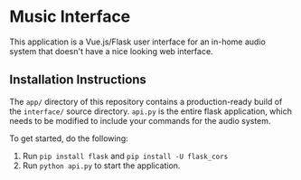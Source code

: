 # Music Interface
This application is a Vue.js/Flask user interface for an in-home audio system that doesn't have a nice looking web interface.

## Installation Instructions
The `app/` directory of this repository contains a production-ready build of the `interface/` source directory. `api.py` is the entire flask application, which needs to be modified to include your commands for the audio system.

To get started, do the following:
1. Run `pip install flask` and `pip install -U flask_cors`
2. Run `python api.py` to start the application.
